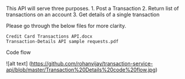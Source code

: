 This API will serve three purposes.
    1.	Post a Transaction
    2.	Return list of transactions on an account
    3.	Get details of a single transaction

Please go through the below files for more clarity.

    Credit Card Transactions API.docx
    Transaction-Details API sample requests.pdf
    
Code flow

![alt text] (https://github.com/rohanvijay/transaction-service-api/blob/master/Transaction%20Details%20code%20flow.jpg)

